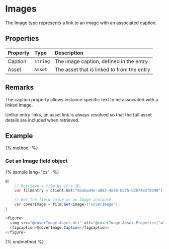 # Images

The Image type represents a link to an image with an associated caption.

## Properties

| Property | Type | Description |
| :------- | :--- | :---------- |
| Caption | `string` | The image caption, defined in the entry |
| Asset | `Asset` | The asset that is linked to from the entry |

## Remarks

The caption property allows instance specific text to be associated with a linked image.

Unlike entry links, an asset link is always resolved so that the full asset details are included when retrieved.

## Example

{% method -%}

### Get an Image field object

{% sample lang="cs" -%}

```cs
@{
    // Retrieve a film by it's ID.
    var filmEntry = client.Get("0aabad4e-a083-4a88-bd75-b2674e2f8298");

    // Get the field value as an Image instance.
    var coverImage = film.Get<Image>("coverImage");
}

<figure>
  <img src="@coverImage.Asset.Uri" alt="@coverImage.Asset.Propeties["altText"]" width="304" height="228">
  <figcaption>@coverImage.Caption</figcaption>
</figure>

```
{% endmethod %}